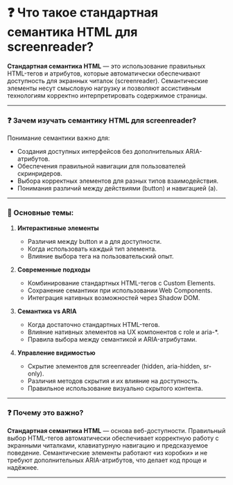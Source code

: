 # ❓ Что такое стандартная семантика HTML для screenreader?

**Стандартная семантика HTML** — это использование правильных HTML-тегов и атрибутов, которые автоматически обеспечивают доступность для экранных читалок (screenreader). Семантические элементы несут смысловую нагрузку и позволяют ассистивным технологиям корректно интерпретировать содержимое страницы.

---

### ❓ Зачем изучать семантику HTML для screenreader?

Понимание семантики важно для:
- Создания доступных интерфейсов без дополнительных ARIA-атрибутов.
- Обеспечения правильной навигации для пользователей скринридеров.
- Выбора корректных элементов для разных типов взаимодействия.
- Понимания различий между действиями (button) и навигацией (a).

---

### 🔹 Основные темы:

1. **Интерактивные элементы**
    - Различия между button и a для доступности.
    - Когда использовать каждый тип элемента.
    - Влияние выбора тега на пользовательский опыт.

2. **Современные подходы**
    - Комбинирование стандартных HTML-тегов с Custom Elements.
    - Сохранение семантики при использовании Web Components.
    - Интеграция нативных возможностей через Shadow DOM.

3. **Семантика vs ARIA**
    - Когда достаточно стандартных HTML-тегов.
    - Влияние нативных элементов на UX компонентов с role и aria-*.
    - Правила выбора между семантикой и ARIA-атрибутами.

4. **Управление видимостью**
    - Скрытие элементов для screenreader (hidden, aria-hidden, sr-only).
    - Различия методов скрытия и их влияние на доступность.
    - Правильное использование визуально скрытого контента.

---

### ❓ Почему это важно?

**Стандартная семантика HTML** — основа веб-доступности. Правильный выбор HTML-тегов автоматически обеспечивает корректную работу с экранными читалками, клавиатурную навигацию и предсказуемое поведение. Семантические элементы работают «из коробки» и не требуют дополнительных ARIA-атрибутов, что делает код проще и надёжнее.

---
